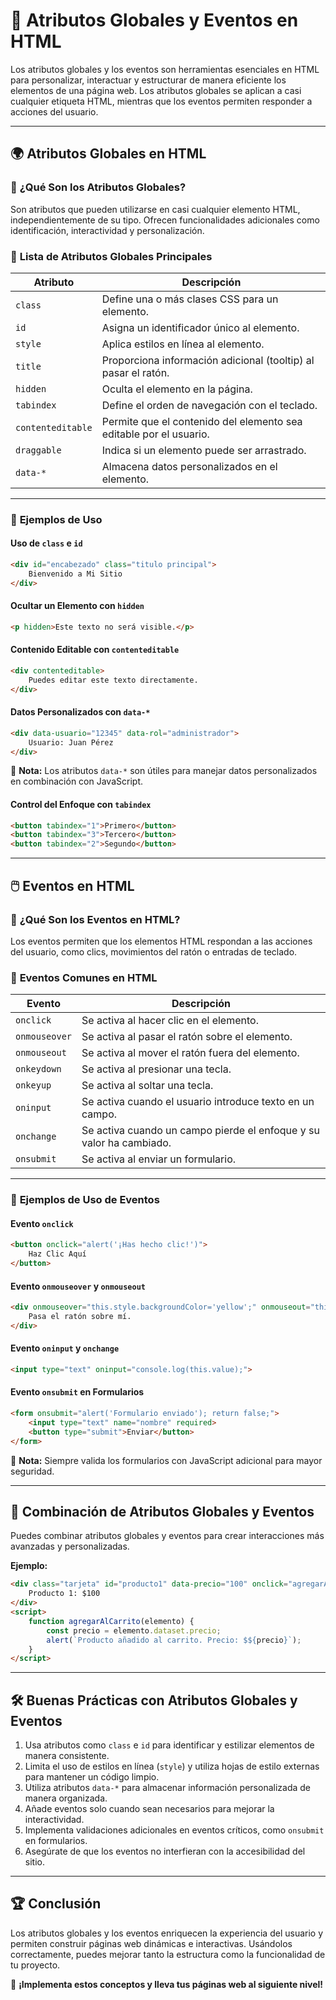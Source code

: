 # 📌 Atributos Globales y Eventos en HTML

Los atributos globales y los eventos son herramientas esenciales en HTML para personalizar, interactuar y estructurar de manera eficiente los elementos de una página web. Los atributos globales se aplican a casi cualquier etiqueta HTML, mientras que los eventos permiten responder a acciones del usuario.

---

## 🌍 **Atributos Globales en HTML**

### 🔹 **¿Qué Son los Atributos Globales?**
Son atributos que pueden utilizarse en casi cualquier elemento HTML, independientemente de su tipo. Ofrecen funcionalidades adicionales como identificación, interactividad y personalización.

### 🔹 **Lista de Atributos Globales Principales**
| Atributo | Descripción |
|----------|-------------|
| `class` | Define una o más clases CSS para un elemento. |
| `id` | Asigna un identificador único al elemento. |
| `style` | Aplica estilos en línea al elemento. |
| `title` | Proporciona información adicional (tooltip) al pasar el ratón. |
| `hidden` | Oculta el elemento en la página. |
| `tabindex` | Define el orden de navegación con el teclado. |
| `contenteditable` | Permite que el contenido del elemento sea editable por el usuario. |
| `draggable` | Indica si un elemento puede ser arrastrado. |
| `data-*` | Almacena datos personalizados en el elemento. |

---

### 🔹 **Ejemplos de Uso**

#### **Uso de `class` e `id`**
```html
<div id="encabezado" class="titulo principal">
    Bienvenido a Mi Sitio
</div>
```

#### **Ocultar un Elemento con `hidden`**
```html
<p hidden>Este texto no será visible.</p>
```

#### **Contenido Editable con `contenteditable`**
```html
<div contenteditable>
    Puedes editar este texto directamente.
</div>
```

#### **Datos Personalizados con `data-*`**
```html
<div data-usuario="12345" data-rol="administrador">
    Usuario: Juan Pérez
</div>
```
📌 **Nota:** Los atributos `data-*` son útiles para manejar datos personalizados en combinación con JavaScript.

#### **Control del Enfoque con `tabindex`**
```html
<button tabindex="1">Primero</button>
<button tabindex="3">Tercero</button>
<button tabindex="2">Segundo</button>
```

---

## 🖱️ **Eventos en HTML**

### 🔹 **¿Qué Son los Eventos en HTML?**
Los eventos permiten que los elementos HTML respondan a las acciones del usuario, como clics, movimientos del ratón o entradas de teclado.

### 🔹 **Eventos Comunes en HTML**
| Evento | Descripción |
|--------|-------------|
| `onclick` | Se activa al hacer clic en el elemento. |
| `onmouseover` | Se activa al pasar el ratón sobre el elemento. |
| `onmouseout` | Se activa al mover el ratón fuera del elemento. |
| `onkeydown` | Se activa al presionar una tecla. |
| `onkeyup` | Se activa al soltar una tecla. |
| `oninput` | Se activa cuando el usuario introduce texto en un campo. |
| `onchange` | Se activa cuando un campo pierde el enfoque y su valor ha cambiado. |
| `onsubmit` | Se activa al enviar un formulario. |

---

### 🔹 **Ejemplos de Uso de Eventos**

#### **Evento `onclick`**
```html
<button onclick="alert('¡Has hecho clic!')">
    Haz Clic Aquí
</button>
```

#### **Evento `onmouseover` y `onmouseout`**
```html
<div onmouseover="this.style.backgroundColor='yellow';" onmouseout="this.style.backgroundColor='white';">
    Pasa el ratón sobre mí.
</div>
```

#### **Evento `oninput` y `onchange`**
```html
<input type="text" oninput="console.log(this.value);">
```

#### **Evento `onsubmit` en Formularios**
```html
<form onsubmit="alert('Formulario enviado'); return false;">
    <input type="text" name="nombre" required>
    <button type="submit">Enviar</button>
</form>
```
📌 **Nota:** Siempre valida los formularios con JavaScript adicional para mayor seguridad.

---

## 🎨 **Combinación de Atributos Globales y Eventos**
Puedes combinar atributos globales y eventos para crear interacciones más avanzadas y personalizadas.

**Ejemplo:**
```html
<div class="tarjeta" id="producto1" data-precio="100" onclick="agregarAlCarrito(this)">
    Producto 1: $100
</div>
<script>
    function agregarAlCarrito(elemento) {
        const precio = elemento.dataset.precio;
        alert(`Producto añadido al carrito. Precio: $${precio}`);
    }
</script>
```

---

## 🛠️ **Buenas Prácticas con Atributos Globales y Eventos**
1. Usa atributos como `class` e `id` para identificar y estilizar elementos de manera consistente.
2. Limita el uso de estilos en línea (`style`) y utiliza hojas de estilo externas para mantener un código limpio.
3. Utiliza atributos `data-*` para almacenar información personalizada de manera organizada.
4. Añade eventos solo cuando sean necesarios para mejorar la interactividad.
5. Implementa validaciones adicionales en eventos críticos, como `onsubmit` en formularios.
6. Asegúrate de que los eventos no interfieran con la accesibilidad del sitio.

---

## 🏆 **Conclusión**
Los atributos globales y los eventos enriquecen la experiencia del usuario y permiten construir páginas web dinámicas e interactivas. Usándolos correctamente, puedes mejorar tanto la estructura como la funcionalidad de tu proyecto.

🚀 **¡Implementa estos conceptos y lleva tus páginas web al siguiente nivel!**